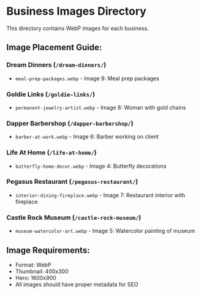 # Business Images Directory

This directory contains WebP images for each business.

## Image Placement Guide:

### Dream Dinners (`/dream-dinners/`)
- `meal-prep-packages.webp` - Image 9: Meal prep packages

### Goldie Links (`/goldie-links/`)
- `permanent-jewelry-artist.webp` - Image 8: Woman with gold chains

### Dapper Barbershop (`/dapper-barbershop/`)
- `barber-at-work.webp` - Image 6: Barber working on client

### Life At Home (`/life-at-home/`)
- `butterfly-home-decor.webp` - Image 4: Butterfly decorations

### Pegasus Restaurant (`/pegasus-restaurant/`)
- `interior-dining-fireplace.webp` - Image 7: Restaurant interior with fireplace

### Castle Rock Museum (`/castle-rock-museum/`)
- `museum-watercolor-art.webp` - Image 5: Watercolor painting of museum

## Image Requirements:
- Format: WebP
- Thumbnail: 400x300
- Hero: 1600x900
- All images should have proper metadata for SEO
